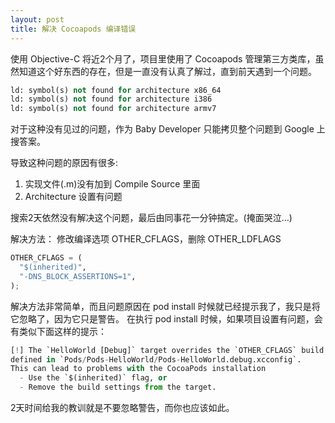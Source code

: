 ```yaml
---
layout: post
title: 解决 Cocoapods 编译错误
---
```


使用 Objective-C 将近2个月了，项目里使用了 Cocoapods 管理第三方类库，虽然知道这个好东西的存在，但是一直没有认真了解过，直到前天遇到一个问题。

```python
ld: symbol(s) not found for architecture x86_64
ld: symbol(s) not found for architecture i386
ld: symbol(s) not found for architecture armv7
```

对于这种没有见过的问题，作为 Baby Developer 只能拷贝整个问题到 Google 上搜答案。

导致这种问题的原因有很多:
1. 实现文件(.m)没有加到 Compile Source 里面
2. Architecture 设置有问题

搜索2天依然没有解决这个问题，最后由同事花一分钟搞定。(掩面哭泣...)

解决方法：
修改编译选项 OTHER_CFLAGS，删除 OTHER_LDFLAGS

```python
OTHER_CFLAGS = (
  "$(inherited)",
  "-DNS_BLOCK_ASSERTIONS=1",
);
```

解决方法非常简单，而且问题原因在 pod install 时候就已经提示我了，我只是将它忽略了，因为它只是警告。
在执行 pod install 时候，如果项目设置有问题，会有类似下面这样的提示：

```python
[!] The `HelloWorld [Debug]` target overrides the `OTHER_CFLAGS` build setting
defined in `Pods/Pods-HelloWorld/Pods-HelloWorld.debug.xcconfig`.
This can lead to problems with the CocoaPods installation
  - Use the `$(inherited)` flag, or
  - Remove the build settings from the target.
```

2天时间给我的教训就是不要忽略警告，而你也应该如此。

